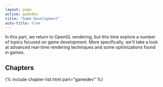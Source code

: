 ```yaml
---
layout: page
active: gamedev
title: "Game Development"
auto-title: true
---
```


In this part, we return to OpenGL rendering, but this time explore a number of topics focused on game development.
More specifically, we'll take a look at advanced real-time rendering techniques and some optimizations found in games.

## Chapters

{% include chapter-list.html part="gamedev" %}


